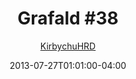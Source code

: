 ---
title: "Grafald #38"
type: "image"
date: 2013-07-27T01:01:00-04:00
draft: false
categories: ["Grafald"]
image_path: "../img/2013/38.png"
alt_text: ""
is_subpage: true
author: "[KirbychuHRD](https://cohost.org/KirbychuHRD)"
---